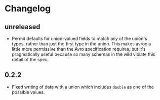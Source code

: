 # Changelog

## unreleased

- Permit defaults for union-valued fields to match any of the union's types,
  rather than just the first type in the union. This makes avroc a little more
  permissive than the Avro specification requires, but it's pragmatically useful
  because so many schemas in the wild violate this detail of the spec.

## 0.2.2

- Fixed writing of data with a union which includes `double` as one of the
  possible values.
